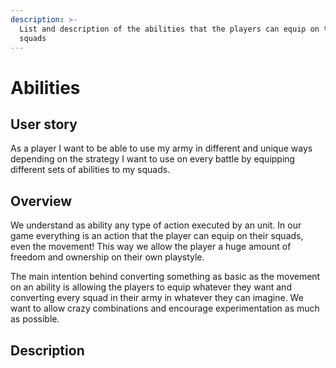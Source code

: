 ```yaml
---
description: >-
  List and description of the abilities that the players can equip on their
  squads
---
```


# Abilities

## User story

As a player I want to be able to use my army in different and unique ways depending on the strategy I want to use on every battle by equipping different sets of abilities to my squads.

## Overview

We understand as ability any type of action executed by an unit. In our game everything is an action that the player can equip on their squads, even the movement! This way we allow the player a huge amount of freedom and ownership on their own playstyle.

The main intention behind converting something as basic as the movement on an ability is allowing the players to equip whatever they want and converting every squad in their army in whatever they can imagine. We want to allow crazy combinations and encourage experimentation as much as possible.

## Description




